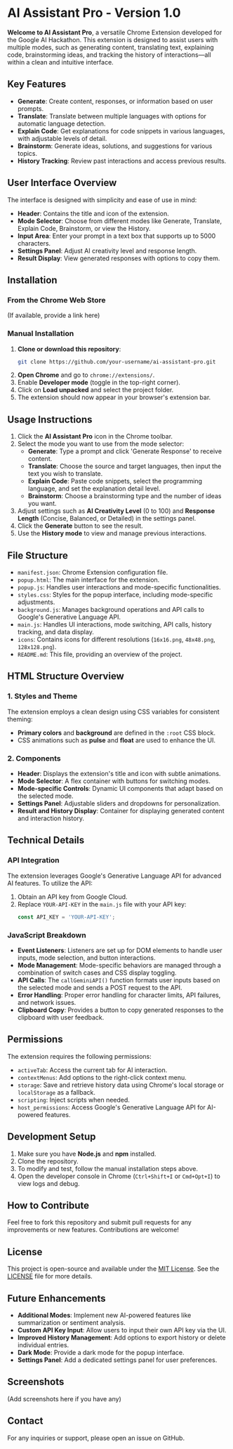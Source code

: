 # AI Assistant Pro - Version 1.0

**Welcome to AI Assistant Pro**, a versatile Chrome Extension developed for the Google AI Hackathon. This extension is designed to assist users with multiple modes, such as generating content, translating text, explaining code, brainstorming ideas, and tracking the history of interactions—all within a clean and intuitive interface.

## Key Features
- **Generate**: Create content, responses, or information based on user prompts.
- **Translate**: Translate between multiple languages with options for automatic language detection.
- **Explain Code**: Get explanations for code snippets in various languages, with adjustable levels of detail.
- **Brainstorm**: Generate ideas, solutions, and suggestions for various topics.
- **History Tracking**: Review past interactions and access previous results.

## User Interface Overview
The interface is designed with simplicity and ease of use in mind:
- **Header**: Contains the title and icon of the extension.
- **Mode Selector**: Choose from different modes like Generate, Translate, Explain Code, Brainstorm, or view the History.
- **Input Area**: Enter your prompt in a text box that supports up to 5000 characters.
- **Settings Panel**: Adjust AI creativity level and response length.
- **Result Display**: View generated responses with options to copy them.

## Installation

### From the Chrome Web Store
(If available, provide a link here)

### Manual Installation
1. **Clone or download this repository**:
    ```bash
    git clone https://github.com/your-username/ai-assistant-pro.git
    ```
2. **Open Chrome** and go to `chrome://extensions/`.
3. Enable **Developer mode** (toggle in the top-right corner).
4. Click on **Load unpacked** and select the project folder.
5. The extension should now appear in your browser's extension bar.

## Usage Instructions
1. Click the **AI Assistant Pro** icon in the Chrome toolbar.
2. Select the mode you want to use from the mode selector:
   - **Generate**: Type a prompt and click 'Generate Response' to receive content.
   - **Translate**: Choose the source and target languages, then input the text you wish to translate.
   - **Explain Code**: Paste code snippets, select the programming language, and set the explanation detail level.
   - **Brainstorm**: Choose a brainstorming type and the number of ideas you want.
3. Adjust settings such as **AI Creativity Level** (0 to 100) and **Response Length** (Concise, Balanced, or Detailed) in the settings panel.
4. Click the **Generate** button to see the result.
5. Use the **History mode** to view and manage previous interactions.

## File Structure
- `manifest.json`: Chrome Extension configuration file.
- `popup.html`: The main interface for the extension.
- `popup.js`: Handles user interactions and mode-specific functionalities.
- `styles.css`: Styles for the popup interface, including mode-specific adjustments.
- `background.js`: Manages background operations and API calls to Google's Generative Language API.
- `main.js`: Handles UI interactions, mode switching, API calls, history tracking, and data display.
- `icons`: Contains icons for different resolutions (`16x16.png`, `48x48.png`, `128x128.png`).
- `README.md`: This file, providing an overview of the project.

## HTML Structure Overview

### 1. Styles and Theme
The extension employs a clean design using CSS variables for consistent theming:
- **Primary colors** and **background** are defined in the `:root` CSS block.
- CSS animations such as **pulse** and **float** are used to enhance the UI.

### 2. Components
- **Header**: Displays the extension's title and icon with subtle animations.
- **Mode Selector**: A flex container with buttons for switching modes.
- **Mode-specific Controls**: Dynamic UI components that adapt based on the selected mode.
- **Settings Panel**: Adjustable sliders and dropdowns for personalization.
- **Result and History Display**: Container for displaying generated content and interaction history.

## Technical Details

### API Integration
The extension leverages Google's Generative Language API for advanced AI features. To utilize the API:
1. Obtain an API key from Google Cloud.
2. Replace `YOUR-API-KEY` in the `main.js` file with your API key:
    ```javascript
    const API_KEY = 'YOUR-API-KEY';
    ```

### JavaScript Breakdown
- **Event Listeners**: Listeners are set up for DOM elements to handle user inputs, mode selection, and button interactions.
- **Mode Management**: Mode-specific behaviors are managed through a combination of switch cases and CSS display toggling.
- **API Calls**: The `callGeminiAPI()` function formats user inputs based on the selected mode and sends a POST request to the API.
- **Error Handling**: Proper error handling for character limits, API failures, and network issues.
- **Clipboard Copy**: Provides a button to copy generated responses to the clipboard with user feedback.

## Permissions
The extension requires the following permissions:
- `activeTab`: Access the current tab for AI interaction.
- `contextMenus`: Add options to the right-click context menu.
- `storage`: Save and retrieve history data using Chrome's local storage or `localStorage` as a fallback.
- `scripting`: Inject scripts when needed.
- `host_permissions`: Access Google's Generative Language API for AI-powered features.

## Development Setup
1. Make sure you have **Node.js** and **npm** installed.
2. Clone the repository.
3. To modify and test, follow the manual installation steps above.
4. Open the developer console in Chrome (`Ctrl+Shift+I` or `Cmd+Opt+I`) to view logs and debug.

## How to Contribute
Feel free to fork this repository and submit pull requests for any improvements or new features. Contributions are welcome!

## License
This project is open-source and available under the [MIT License](LICENSE). See the [LICENSE](LICENSE) file for more details.


## Future Enhancements
- **Additional Modes**: Implement new AI-powered features like summarization or sentiment analysis.
- **Custom API Key Input**: Allow users to input their own API key via the UI.
- **Improved History Management**: Add options to export history or delete individual entries.
- **Dark Mode**: Provide a dark mode for the popup interface.
- **Settings Panel**: Add a dedicated settings panel for user preferences.

## Screenshots
(Add screenshots here if you have any)

## Contact
For any inquiries or support, please open an issue on GitHub.
